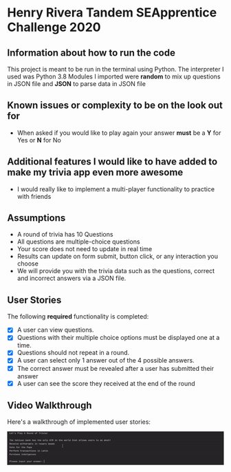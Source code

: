 # Henry Rivera Tandem SEApprentice Challenge 2020

## Information about how to run the code
This project is meant to be run in the terminal using Python. The interpreter I used was Python 3.8
Modules I imported were **random** to mix up questions in JSON file and **JSON** to parse data in JSON file

## Known issues or complexity to be on the look out for
- When asked if you would like to play again your answer **must** be a **Y** for Yes or **N** for No

## Additional features I would like to have added to make my trivia app even more awesome
- I would really like to implement a multi-player functionality to practice with friends

## Assumptions
- A round of trivia has 10 Questions
- All questions are multiple-choice questions
- Your score does not need to update in real time
- Results can update on form submit, button click, or any interaction you choose
- We will provide you with the trivia data such as the questions, correct and incorrect answers via a JSON file.

## User Stories

The following **required** functionality is completed:

- [x] A user can view questions.
- [x] Questions with their multiple choice options must be displayed one at a time.
- [x] Questions should not repeat in a round.
- [x] A user can select only 1 answer out of the 4 possible answers.
- [x] The correct answer must be revealed after a user has submitted their answer
- [x] A user can see the score they received at the end of the round

## Video Walkthrough

Here's a walkthrough of implemented user stories:

<img src='https://github.com/HenryRivera/Henry_Rivera_Tandem_SEApprentice_Challenge_2020/blob/master/walkthrough.gif' title='Video Walkthrough' width='' alt='Video Walkthrough' />
